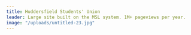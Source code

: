 ```yaml
---
title: Huddersfield Students' Union
leader: Large site built on the MSL system. 1M+ pageviews per year.
image: "/uploads/untitled-23.jpg"
---
```


